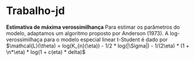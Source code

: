 # Trabalho-jd

**Estimativa de máxima verossimilhança**
Para estimar os parâmetros do modelo, adaptamos um algoritmo proposto por Anderson (1973). A log-verossimilhaça para o modelo especial linear t-Student é dado por
$\mathcal{L}(\theta) = log(K_{n}(\eta)) - 1/2 * log(|\Sigma|) - 1/(2\eta) * (1 + \n*\eta) * log(1 + c(eta) * delta)$
